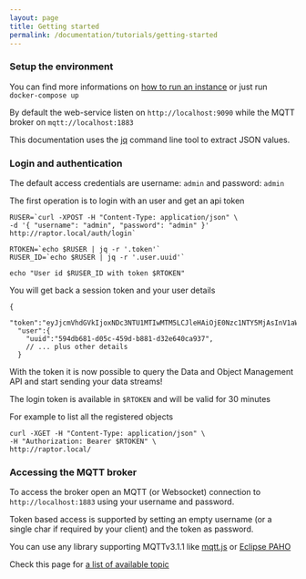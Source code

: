 ```yaml
---
layout: page
title: Getting started
permalink: /documentation/tutorials/getting-started
---
```


### Setup the environment

You can find more informations on [how to run an instance](/documentation/getting-started) or just run `docker-compose up`

By default the web-service listen on `http://localhost:9090` while the MQTT broker on `mqtt://localhost:1883`

This documentation uses the [jq](https://stedolan.github.io) command line tool to extract JSON values.

### Login and authentication

The default access credentials are username: `admin` and password: `admin`

The first operation is to login with an user and get an api token

```
RUSER=`curl -XPOST -H "Content-Type: application/json" \
-d '{ "username": "admin", "password": "admin" }' http://raptor.local/auth/login`

RTOKEN=`echo $RUSER | jq -r '.token'`
RUSER_ID=`echo $RUSER | jq -r '.user.uuid'`

echo "User id $RUSER_ID with token $RTOKEN"
```

You will get back a session token and your user details

```
{
  "token":"eyJjcmVhdGVkIjoxNDc3NTU1MTIwMTM5LCJleHAiOjE0Nzc1NTY5MjAsInV1aWQiOiI1OTRkYjY4MS1kMDVjLTQ1OWQtYjg4MS1kMzJlNjQwY2E5MzcifQ",
  "user":{
    "uuid":"594db681-d05c-459d-b881-d32e640ca937",
    // ... plus other details
  }
```

With the token it is now possible to query the Data and Object Management API and start sending your data streams!

The login token is available in `$RTOKEN` and will be valid for 30 minutes

For example to list all the registered objects

```
curl -XGET -H "Content-Type: application/json" \
-H "Authorization: Bearer $RTOKEN" \
http://raptor.local/
```

### Accessing the MQTT broker

To access the broker open an MQTT (or Websocket) connection to `http://localhost:1883` using your username and password.

Token based access is supported by setting an empty username (or a single char if required by your client) and the token as password.

You can use any library supporting MQTTv3.1.1 like [mqtt.js](https://github.com/mqttjs/MQTT.js) or [Eclipse PAHO](https://eclipse.org/paho/)

Check this page for [a list of available topic](/documentation/api-docs/mqtt)
